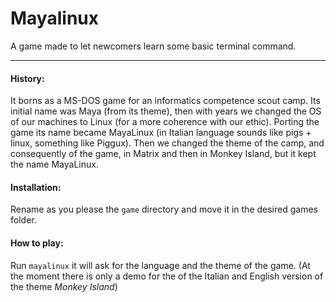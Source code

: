 Mayalinux
=========
A game made to let newcomers learn some basic terminal command.

--------------------------------------------------------------------

#### History: ####

It borns as a MS-DOS game for an informatics competence scout camp.
Its initial name was Maya (from its theme), then with years we
changed the OS of our machines to Linux (for a more coherence with
our ethic). Porting the game its name became MayaLinux (in Italian
language sounds like pigs + linux, something like Piggux). Then we
changed the theme of the camp, and consequently of the game, in
Matrix and then in Monkey Island, but it kept the name MayaLinux.


#### Installation: ####

Rename as you please the `game` directory and move it in the desired
games folder.


#### How to play: ####

Run `mayalinux` it will ask for the language and the theme of the
game. (At the moment there is only a demo for the of the Italian
and English version of the theme *Monkey Island*)
